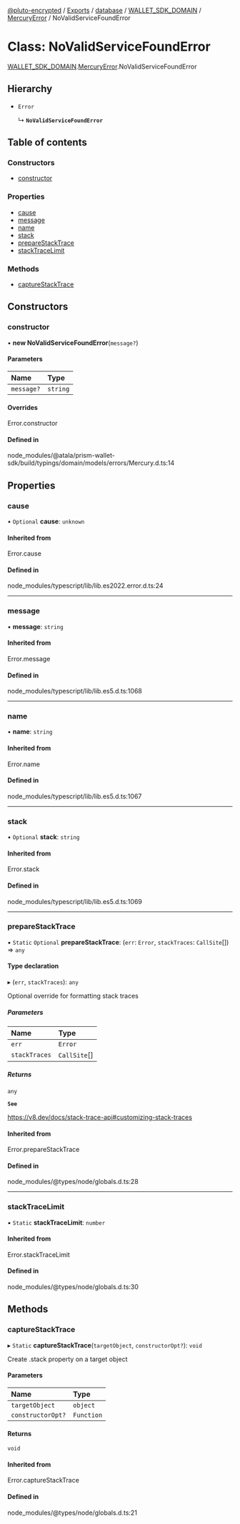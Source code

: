 [@pluto-encrypted](../README.md) / [Exports](../modules.md) / [database](../modules/database-1.md) / [WALLET\_SDK\_DOMAIN](../modules/database-1.WALLET_SDK_DOMAIN.md) / [MercuryError](../modules/database-1.WALLET_SDK_DOMAIN.MercuryError.md) / NoValidServiceFoundError

# Class: NoValidServiceFoundError

[WALLET\_SDK\_DOMAIN](../modules/database-1.WALLET_SDK_DOMAIN.md).[MercuryError](../modules/database-1.WALLET_SDK_DOMAIN.MercuryError.md).NoValidServiceFoundError

## Hierarchy

- `Error`

  ↳ **`NoValidServiceFoundError`**

## Table of contents

### Constructors

- [constructor](database-1.WALLET_SDK_DOMAIN.MercuryError.NoValidServiceFoundError.md#constructor)

### Properties

- [cause](database-1.WALLET_SDK_DOMAIN.MercuryError.NoValidServiceFoundError.md#cause)
- [message](database-1.WALLET_SDK_DOMAIN.MercuryError.NoValidServiceFoundError.md#message)
- [name](database-1.WALLET_SDK_DOMAIN.MercuryError.NoValidServiceFoundError.md#name)
- [stack](database-1.WALLET_SDK_DOMAIN.MercuryError.NoValidServiceFoundError.md#stack)
- [prepareStackTrace](database-1.WALLET_SDK_DOMAIN.MercuryError.NoValidServiceFoundError.md#preparestacktrace)
- [stackTraceLimit](database-1.WALLET_SDK_DOMAIN.MercuryError.NoValidServiceFoundError.md#stacktracelimit)

### Methods

- [captureStackTrace](database-1.WALLET_SDK_DOMAIN.MercuryError.NoValidServiceFoundError.md#capturestacktrace)

## Constructors

### constructor

• **new NoValidServiceFoundError**(`message?`)

#### Parameters

| Name | Type |
| :------ | :------ |
| `message?` | `string` |

#### Overrides

Error.constructor

#### Defined in

node_modules/@atala/prism-wallet-sdk/build/typings/domain/models/errors/Mercury.d.ts:14

## Properties

### cause

• `Optional` **cause**: `unknown`

#### Inherited from

Error.cause

#### Defined in

node_modules/typescript/lib/lib.es2022.error.d.ts:24

___

### message

• **message**: `string`

#### Inherited from

Error.message

#### Defined in

node_modules/typescript/lib/lib.es5.d.ts:1068

___

### name

• **name**: `string`

#### Inherited from

Error.name

#### Defined in

node_modules/typescript/lib/lib.es5.d.ts:1067

___

### stack

• `Optional` **stack**: `string`

#### Inherited from

Error.stack

#### Defined in

node_modules/typescript/lib/lib.es5.d.ts:1069

___

### prepareStackTrace

▪ `Static` `Optional` **prepareStackTrace**: (`err`: `Error`, `stackTraces`: `CallSite`[]) => `any`

#### Type declaration

▸ (`err`, `stackTraces`): `any`

Optional override for formatting stack traces

##### Parameters

| Name | Type |
| :------ | :------ |
| `err` | `Error` |
| `stackTraces` | `CallSite`[] |

##### Returns

`any`

**`See`**

https://v8.dev/docs/stack-trace-api#customizing-stack-traces

#### Inherited from

Error.prepareStackTrace

#### Defined in

node_modules/@types/node/globals.d.ts:28

___

### stackTraceLimit

▪ `Static` **stackTraceLimit**: `number`

#### Inherited from

Error.stackTraceLimit

#### Defined in

node_modules/@types/node/globals.d.ts:30

## Methods

### captureStackTrace

▸ `Static` **captureStackTrace**(`targetObject`, `constructorOpt?`): `void`

Create .stack property on a target object

#### Parameters

| Name | Type |
| :------ | :------ |
| `targetObject` | `object` |
| `constructorOpt?` | `Function` |

#### Returns

`void`

#### Inherited from

Error.captureStackTrace

#### Defined in

node_modules/@types/node/globals.d.ts:21
